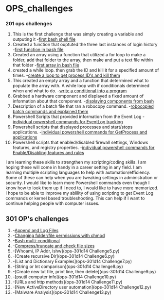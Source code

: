 # OPS_challenges

### 201 ops challenges 
1. This is the first challenge that was simply creating a variable and outputing it
-[first bash shell file](helloworld.sh)
2. Created a function that ouptuted the three last instances of login history
-[first function in bash file](OPs201_function1.sh)
3. Created an array using a function that utilized a for loop to make a folder, add that folder to the array, then make and put a text file within that folder
-[first array in bash file](arrays_challenge.sh)
4. created a while loop. then grab the ID and kill it for a specified amount of times. 
-[create a loop to get process ID's and kill them](loops_week5.sh)
5. This created an empty array and a function that determined what to populate the array with. A while loop with if conditionals determined when and what to do. 
-[write a conditional into a program](week6_conditional.sh)
6. Grabbed a hardware component and displayed a fixed amount of information about that component.
-[displaying components from bash](ops7.sh)
7. Description of a batch file that ran a robocopy command. 
-[robocopied batch commands and explained them](ops8_robocopy.md)
8. Powershell Scripts that provided information from the Event Log 
-[individual powershell commands for EventLog tracking](ops9_powershell.ps1)
9. Powershell scripts that displayed processes and start/stops applications.
-[individual powershell commands for GetProcess and applications](ops10_powershell.ps1)
10. Powershell scripts that enabled/disabled firewall settings, Windows features, and registry properties.
-[individual powershell commands for Enable/Disabling features and rules](ops11_endpoints.ps1)

I am learning these skills to strengthen my scripting/coding skills. I am hoping these will come in handy in a career setting in any field. I am learning multiple scripting languages to help with automation/efficiency. Some of these can help when you are tweaking settings in administration or security. I would like to learn more Powershell commands even though I know how to look them up if I need to, I would like to have more memorized. I hope to be able to improve my ablility of using scripting to get Event Log commands or kernel based troubleshooting. This can help if I want to continue helping people with computer issues. 

## 301 OP's challenges
1. -[Append and Log Files](ops-301d14_Challenge1.sh)
2. -[Changing folder/file permissions with chmod](ops-301d14_Challenge2.sh)
3. -[Bash multi-conditional](ops-301d14_Challenge3.sh)
4. -[Compress/truncate and check file sizes](ops-301d14_Challenge4.sh)
5. -[Whoami, IP Addr, lshw](ops-301d14 Challenge5.py)
6. -[Create recursive Dir](ops-301d14 Challenge6.py)
7. -[List and Dictionary Examples](ops-301d14 Challenge7.py)
8. -[String or Int comparison](ops-301d14 Challenge8.py)
9. -[Create new txt file, print line, then delete](ops-301d14 Challenge9.py)
10. -[psutil computer info](ops-301d14 Challenge10.py)
11. -[URLs and http methods](ops-301d14 Challenge11.py)
12. -[New ActiveDirectory user automation](ops-301d14 Challenge12.py)
13. -[Malware Analysis](ops-301d14 Challenge13.py)
